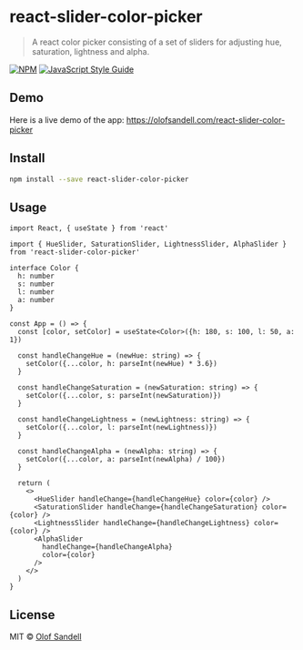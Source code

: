 # react-slider-color-picker

> A react color picker consisting of a set of sliders for adjusting hue, saturation, lightness and alpha.

[![NPM](https://img.shields.io/npm/v/react-slider-color-picker.svg)](https://www.npmjs.com/package/react-slider-color-picker) [![JavaScript Style Guide](https://img.shields.io/badge/code_style-standard-brightgreen.svg)](https://standardjs.com)



## Demo

Here is a live demo of the app: https://olofsandell.com/react-slider-color-picker

## Install

```bash
npm install --save react-slider-color-picker
```

## Usage

```tsx
import React, { useState } from 'react'

import { HueSlider, SaturationSlider, LightnessSlider, AlphaSlider } from 'react-slider-color-picker'

interface Color {
  h: number
  s: number
  l: number
  a: number
}

const App = () => {
  const [color, setColor] = useState<Color>({h: 180, s: 100, l: 50, a: 1})

  const handleChangeHue = (newHue: string) => {
    setColor({...color, h: parseInt(newHue) * 3.6})
  }

  const handleChangeSaturation = (newSaturation: string) => {
    setColor({...color, s: parseInt(newSaturation)})
  }

  const handleChangeLightness = (newLightness: string) => {
    setColor({...color, l: parseInt(newLightness)})
  }
  
  const handleChangeAlpha = (newAlpha: string) => {
    setColor({...color, a: parseInt(newAlpha) / 100})
  }

  return (
    <>
      <HueSlider handleChange={handleChangeHue} color={color} />
      <SaturationSlider handleChange={handleChangeSaturation} color={color} />
      <LightnessSlider handleChange={handleChangeLightness} color={color} />
      <AlphaSlider
        handleChange={handleChangeAlpha}
        color={color}
      />
    </>
  )
}
```

## License

MIT © [Olof Sandell](https://github.com/osandell)
